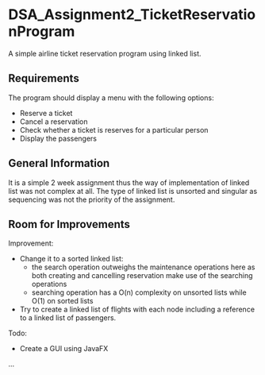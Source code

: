 # DSA_Assignment2_TicketReservationProgram

A simple airline ticket reservation program using linked list.

## Requirements

The program should display a menu with the following options:
-	Reserve a ticket
-	Cancel a reservation
-	Check whether a ticket is reserves for a particular person
-	Display the passengers

## General Information

It is a simple 2 week assignment thus the way of implementation of linked list was not complex at all. The type of linked list is unsorted and singular as 
sequencing was not the priority of the assignment. 

## Room for Improvements

Improvement:
- Change it to a sorted linked list:
  - the search operation outweighs the maintenance operations here as both creating and cancelling reservation make use of the searching operations
  - searching operation has a O(n) complexity on unsorted lists while O(1) on sorted lists
- Try to create a linked list of flights with each node including a reference to a linked list of passengers. 

Todo:
- Create a GUI using JavaFX 

...
